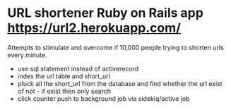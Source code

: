 # URL shortener Ruby on Rails app https://url2.herokuapp.com/

Attempts to stimulate and overcome if 10,000 people trying to shorten urls every minute.

- use sql statement instead of activerecord
- index the url table and short_url
- pluck all the short_url from the database and find whether the url exist of not - if exist then only search
- click counter push to background job via sidekiq/active job